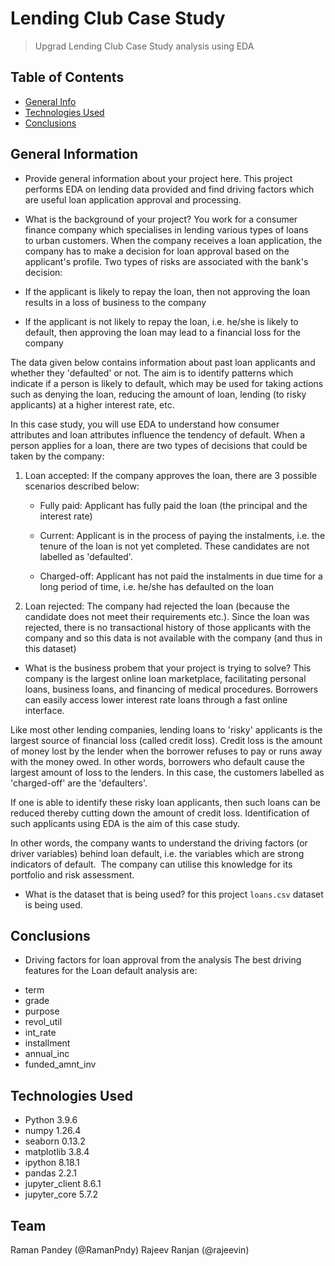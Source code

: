 # Lending Club Case Study
> Upgrad Lending Club Case Study analysis using EDA


## Table of Contents
* [General Info](#general-information)
* [Technologies Used](#technologies-used)
* [Conclusions](#conclusions)

<!-- You can include any other section that is pertinent to your problem -->

## General Information
- Provide general information about your project here.
This project performs EDA on lending data provided and find driving factors which are useful loan application approval and processing.
- What is the background of your project?
You work for a consumer finance company which specialises in lending various types of loans to urban customers. When the company receives a loan application, the company has to make a decision for loan approval based on the applicant's profile. Two types of risks are associated with the bank's decision:

-   If the applicant is likely to repay the loan, then not approving the loan results in a loss of business to the company

-   If the applicant is not likely to repay the loan, i.e. he/she is likely to default, then approving the loan may lead to a financial loss for the company

The data given below contains information about past loan applicants and whether they 'defaulted' or not. The aim is to identify patterns which indicate if a person is likely to default, which may be used for taking actions such as denying the loan, reducing the amount of loan, lending (to risky applicants) at a higher interest rate, etc.

In this case study, you will use EDA to understand how consumer attributes and loan attributes influence the tendency of default.
When a person applies for a loan, there are two types of decisions that could be taken by the company:

1.  Loan accepted: If the company approves the loan, there are 3 possible scenarios described below:

    -   Fully paid: Applicant has fully paid the loan (the principal and the interest rate)

    -   Current: Applicant is in the process of paying the instalments, i.e. the tenure of the loan is not yet completed. These candidates are not labelled as 'defaulted'.

    -   Charged-off: Applicant has not paid the instalments in due time for a long period of time, i.e. he/she has defaulted on the loan 

2.  Loan rejected: The company had rejected the loan (because the candidate does not meet their requirements etc.). Since the loan was rejected, there is no transactional history of those applicants with the company and so this data is not available with the company (and thus in this dataset)
- What is the business probem that your project is trying to solve?
This company is the largest online loan marketplace, facilitating personal loans, business loans, and financing of medical procedures. Borrowers can easily access lower interest rate loans through a fast online interface. 

Like most other lending companies, lending loans to 'risky' applicants is the largest source of financial loss (called credit loss). Credit loss is the amount of money lost by the lender when the borrower refuses to pay or runs away with the money owed. In other words, borrowers who default cause the largest amount of loss to the lenders. In this case, the customers labelled as 'charged-off' are the 'defaulters'. 

If one is able to identify these risky loan applicants, then such loans can be reduced thereby cutting down the amount of credit loss. Identification of such applicants using EDA is the aim of this case study.

In other words, the company wants to understand the driving factors (or driver variables) behind loan default, i.e. the variables which are strong indicators of default.  The company can utilise this knowledge for its portfolio and risk assessment.
- What is the dataset that is being used?
for this project `loans.csv` dataset is being used.
<!-- You don't have to answer all the questions - just the ones relevant to your project. -->

## Conclusions
- Driving factors for loan approval from the analysis
The best driving features for the Loan default analysis are: 
<ul>
<li>term
<li>grade
<li>purpose
<li>revol_util
<li>int_rate
<li>installment
<li>annual_inc
<li>funded_amnt_inv
</ul>

<!-- You don't have to answer all the questions - just the ones relevant to your project. -->


## Technologies Used
- Python          3.9.6
- numpy           1.26.4
- seaborn         0.13.2
- matplotlib      3.8.4
- ipython         8.18.1
- pandas          2.2.1
- jupyter_client  8.6.1
- jupyter_core    5.7.2

<!-- As the libraries versions keep on changing, it is recommended to mention the version of library used in this project -->

## Team
Raman Pandey (@RamanPndy)
Rajeev Ranjan (@rajeevin)


<!-- Optional -->
<!-- ## License -->
<!-- This project is open source and available under the [... License](). -->

<!-- You don't have to include all sections - just the one's relevant to your project -->
